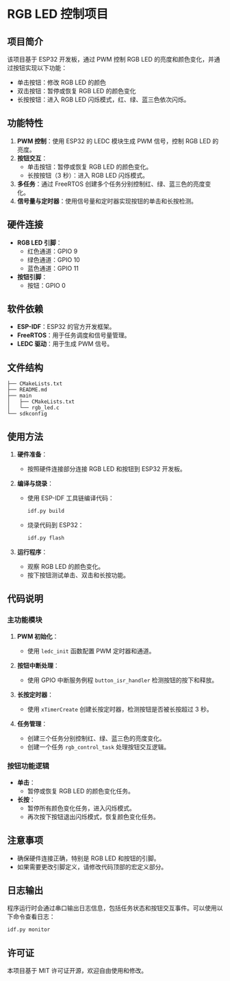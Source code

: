 # RGB LED 控制项目

## 项目简介

该项目基于 ESP32 开发板，通过 PWM 控制 RGB LED 的亮度和颜色变化，并通过按钮实现以下功能：

- 单击按钮：修改 RGB LED 的颜色
- 双击按钮：暂停或恢复 RGB LED 的颜色变化
- 长按按钮：进入 RGB LED 闪烁模式，红、绿、蓝三色依次闪烁。

## 功能特性

1. **PWM 控制**：使用 ESP32 的 LEDC 模块生成 PWM 信号，控制 RGB LED 的亮度。
2. **按钮交互**：
   - 单击按钮：暂停或恢复 RGB LED 的颜色变化。
   - 长按按钮（3 秒）：进入 RGB LED 闪烁模式。
3. **多任务**：通过 FreeRTOS 创建多个任务分别控制红、绿、蓝三色的亮度变化。
4. **信号量与定时器**：使用信号量和定时器实现按钮的单击和长按检测。

## 硬件连接

- **RGB LED 引脚**：
  - 红色通道：GPIO 9
  - 绿色通道：GPIO 10
  - 蓝色通道：GPIO 11
- **按钮引脚**：
  - 按钮：GPIO 0

## 软件依赖

- **ESP-IDF**：ESP32 的官方开发框架。
- **FreeRTOS**：用于任务调度和信号量管理。
- **LEDC 驱动**：用于生成 PWM 信号。

## 文件结构

```tree
├── CMakeLists.txt
├── README.md
├── main
│   ├── CMakeLists.txt
│   └── rgb_led.c
└── sdkconfig
```

## 使用方法

1. **硬件准备**：
   - 按照硬件连接部分连接 RGB LED 和按钮到 ESP32 开发板。

2. **编译与烧录**：
   - 使用 ESP-IDF 工具链编译代码：
     ```bash
     idf.py build
     ```
   - 烧录代码到 ESP32：
     ```bash
     idf.py flash
     ```

3. **运行程序**：
   - 观察 RGB LED 的颜色变化。
   - 按下按钮测试单击、双击和长按功能。

## 代码说明

### 主功能模块

1. **PWM 初始化**：
   - 使用 `ledc_init` 函数配置 PWM 定时器和通道。

2. **按钮中断处理**：
   - 使用 GPIO 中断服务例程 `button_isr_handler` 检测按钮的按下和释放。

3. **长按定时器**：
   - 使用 `xTimerCreate` 创建长按定时器，检测按钮是否被长按超过 3 秒。

4. **任务管理**：
   - 创建三个任务分别控制红、绿、蓝三色的亮度变化。
   - 创建一个任务 `rgb_control_task` 处理按钮交互逻辑。

### 按钮功能逻辑

- **单击**：
  - 暂停或恢复 RGB LED 的颜色变化任务。
- **长按**：
  - 暂停所有颜色变化任务，进入闪烁模式。
  - 再次按下按钮退出闪烁模式，恢复颜色变化任务。

## 注意事项

- 确保硬件连接正确，特别是 RGB LED 和按钮的引脚。
- 如果需要更改引脚定义，请修改代码顶部的宏定义部分。

## 日志输出

程序运行时会通过串口输出日志信息，包括任务状态和按钮交互事件。可以使用以下命令查看日志：

```bash
idf.py monitor
```

## 许可证

本项目基于 MIT 许可证开源，欢迎自由使用和修改。
